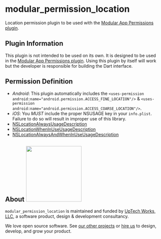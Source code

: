 # modular_permission_location

Location permission plugin to be used with the [Modular App Permissions plugin](https://github.com/uptech/modular_app_permissions).

## Plugin Information

This plugin is not intended to be used on its own. It is designed to be used in the [Modular App Permissions
plugin](https://github.com/uptech/modular_app_permissions). Using this plugin by itself will work
but the developer is responsible for building the Dart interface.  

## Permission Definition

- *Android*: This plugin automatically includes the `<uses-permission android:name="android.permission.ACCESS_FINE_LOCATION"/>` & `<uses-permission android:name="android.permission.ACCESS_COARSE_LOCATION"/>`.
- *iOS*: You _MUST_ include the proper NSUSAGE key in your `info.plist`. Failure to do so will result in 
improper use of this library. 
- [NSLocationAlwaysUsageDescription](https://developer.apple.com/documentation/bundleresources/information_property_list/nslocationalwaysusagedescription)
- [NSLocationWhenInUseUsageDescription](https://developer.apple.com/documentation/bundleresources/information_property_list/nslocationwheninuseusagedescription)
- [NSLocationAlwaysAndWhenInUseUsageDescription](https://developer.apple.com/documentation/bundleresources/information_property_list/nslocationalwaysandwheninuseusagedescription)


## About <img src="http://upte.ch/img/logo.png" width="180">

`modular_permission_location` is maintained and funded by [UpTech Works, LLC](http://upte.ch/), a
software product, design & development consultancy.

We love open source software. See [our other projects](https://github.com/uptech) or
[hire us](http://upte.ch/) to design, develop, and grow your product.